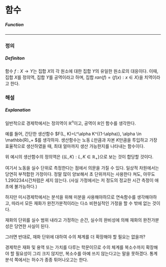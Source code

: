 # 함수

##### Function

---

### 정의

##### Definiton

함수 $f: X\to Y$는 집합 $X$의 각 원소에 대한 집합 $Y$의 유일한 원소로의 대응이다.
이때, 집합 $X$를 정의역, 집합 $Y$를 공역이라고 하며,
집합 $ran(f)=\{ f(x):  x \in X \}$을 치역이라고 한다.

### 해설

##### Explanation

일반적으로 경제학에서는 정의역이 $\mathbb{R}^n$이고, 공역이 $\mathbb{R}$인 함수를 생각한다.

예를 들어, 간단한 생산함수 $F(L, K)=L^\alpha K^{(1-\alpha)}, \alpha \in \mathbb{R}_+ $를 생각하자.
생산함수는 노동 $L$만큼과 자본 $K$만큼을 투입하고 가장 효율적으로 생산하였을 때, 최대 얼마까지 생산 가능한지를 나타내는 함수이다.

위 예시의 생산함수의 정의역은 $\{(L, K):L,K \in \mathbb{R}_+ \}$으로 보는 것이 합당할 것이다.

여기서 노동을 실수 단위로 측정한다는 점에서 의문을 가질 수 있다. 일상적 차원에서는 당연히 부적합한 가정이다. 정말 많이 양보해서 초 단위까지는 사용한다 쳐도,  아무도 1.290234시간처럼은 세지 않는다. (사실 가정에서는 저 정도의 정교한 시간 측정이 애초에 불가능하다.) 

하지만 미시경제학에서는 분석을 위해 미분을 사용해야하므로 연속함수를 생각해야하고, 따라서 모든 재화가 완전가분적이라는 다소 비현실적인 가정을 할 수 밖에 없는 것이다.

재화의 단위를 실수 범위 내라고 가정하는 순간, 실수의 완비성에 의해 재화의 완전가분성은 당연한 사실이 된다.

그러면 반대로, 재화 단위에 대하여 수의 체계를 더 확장해야 할 필요는 없을까?

경제학은 재화 및 용역 또는 가치를 다루는 학문이므로 수의 체계를 복소수까지 확장해야 할 필요성이 그리 크지 않지만, 복소수를 아예 쓰지 않는다고는 말을 못하겠다. 통계분석 쪽에서는 허수가 종종 튀어나오고는 한다.